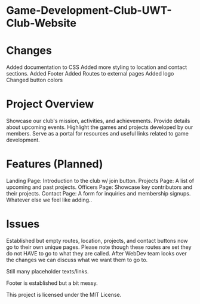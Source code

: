 # Game-Development-Club-UWT-Club-Website

# Changes
Added documentation to CSS
Added more styling to location and contact sections.
Added Footer
Added Routes to external pages
Added logo
Changed button colors


# Project Overview

Showcase our club's mission, activities, and achievements.
Provide details about upcoming events.
Highlight the games and projects developed by our members.
Serve as a portal for resources and useful links related to game development.

# Features (Planned)
Landing Page: Introduction to the club w/ join button.
Projects Page: A list of upcoming and past projects.
Officers Page: Showcase key contributors and their projects.
Contact Page: A form for inquiries and membership signups.
Whatever else we feel like adding..

# Issues
Established but empty routes, location, projects, and contact buttons now
go to their own unique pages. Please note though these routes are set they
do not HAVE to go to what they are called. After WebDev team looks over the
changes we can discuss what we want them to go to.

Still many placeholder texts/links.

Footer is established but a bit messy.

This project is licensed under the MIT License.
